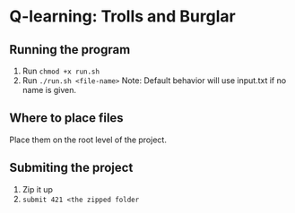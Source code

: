 # Q-learning: Trolls and Burglar

## Running the program
1. Run `chmod +x run.sh`
2. Run `./run.sh <file-name>`
Note: Default behavior will use input.txt if no name is given.

## Where to place files
Place them on the root level of the project.

## Submiting the project
1. Zip it up
2. `submit 421 <the zipped folder`
